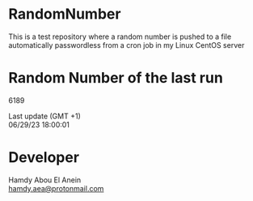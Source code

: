 # RandomNumber    
This is a test repository where a random number is pushed to a file automatically passwordless from a cron job in my Linux CentOS server    
# Random Number of the last run   
6189
      
Last update (GMT +1)    
06/29/23 18:00:01
# Developer    
Hamdy Abou El Anein   
hamdy.aea@protonmail.com
